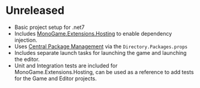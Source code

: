# Unreleased

- Basic project setup for .net7
- Includes [MonoGame.Extensions.Hosting](https://github.com/plbonneville/MonoGame.Extensions.Hosting) to enable dependency injection.
- Uses [Central Package Management](https://devblogs.microsoft.com/nuget/introducing-central-package-management/) via the `Directory.Packages.props`
- Includes separate launch tasks for launching the game and launching the editor.
- Unit and Integration tests are included for MonoGame.Extensions.Hosting, can be used as a reference to add tests for the Game and Editor projects.
